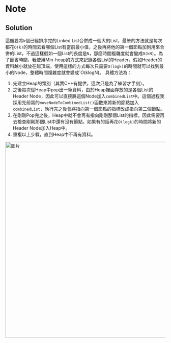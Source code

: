 # Note

## Solution

這題要將`k`個已經排序完的Linked List合併成一個大的List，最笨的方法就是每次都花`O(k)`的時間去看哪個List有當前最小值，之後再將他的第一個節點加到用來合併的List，不過這樣假如一個List的長度是`N`，那麼時間複雜度就會變成`O(kN)`。為了節省時間，我使用Min-heap的方式來記錄各個List的Header，假如Header的資料越小就放在越頂端，使用這樣的方式每次只需要`O(logk)`的時間就可以找到最小的Node，整體時間複雜度就會變成`O(klogN)。
具體方法為：
1. 先建立Heap的類別（其實C++有提供，這次只是為了練習才手刻）。
2. 之後每次從Heap中pop出一筆資料，由於Heap裡面存放的是各個List的Header Node，因此可以直接將這個Node加入`combinedList`中。這個過程我採用先前寫的`moveNodeToCombinedList()`函數來將新的節點加入`combinedList`，執行完之後會將指向第一個節點的指標改成指向第二個節點。
3. 在剛剛Pop完之後，Heap中就不會再有指向剛剛那個List的指標。因此需要再去檢查剛剛那個List中還有沒有節點，如果有的話再花`O(logk)`的時間將新的Header Node加入Heap中。
4. 重複以上步驟，直到Heap中不再有資料。

<img width="614" alt="圖片" src="https://user-images.githubusercontent.com/55487740/154214507-5de62ac0-edca-4518-a118-8822c4816fee.png">
